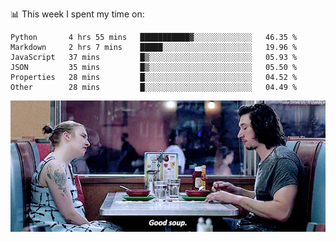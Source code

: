 📊 This week I spent my time on:
<!--START_SECTION:waka-->

```text
Python       4 hrs 55 mins   ███████████▓░░░░░░░░░░░░░   46.35 %
Markdown     2 hrs 7 mins    █████░░░░░░░░░░░░░░░░░░░░   19.96 %
JavaScript   37 mins         █▒░░░░░░░░░░░░░░░░░░░░░░░   05.93 %
JSON         35 mins         █▒░░░░░░░░░░░░░░░░░░░░░░░   05.50 %
Properties   28 mins         █░░░░░░░░░░░░░░░░░░░░░░░░   04.52 %
Other        28 mins         █░░░░░░░░░░░░░░░░░░░░░░░░   04.49 %
```

<!--END_SECTION:waka-->


![](goodSoup.gif)
